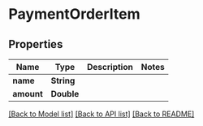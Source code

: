# PaymentOrderItem

## Properties
Name | Type | Description | Notes
------------ | ------------- | ------------- | -------------
**name** | **String** |  | 
**amount** | **Double** |  | 

[[Back to Model list]](../README.md#documentation-for-models) [[Back to API list]](../README.md#documentation-for-api-endpoints) [[Back to README]](../README.md)


